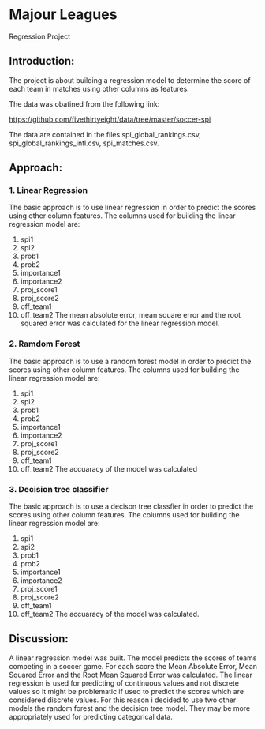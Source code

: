 
Majour Leagues
==============================

Regression Project


## Introduction:
The project is about building a regression model to determine the score of each team in matches using other columns as features.

The data was obatined from the following link:

https://github.com/fivethirtyeight/data/tree/master/soccer-spi

The data are contained in the files spi_global_rankings.csv, spi_global_rankings_intl.csv, spi_matches.csv.

## Approach:

### 1. Linear Regression
The basic approach is to use linear regression in order to predict the scores using other column features.
The columns used for building the linear regression model are:
1. spi1
2. spi2 
3. prob1 
4. prob2 
5. importance1
6. importance2
7. proj_score1
8. proj_score2
9. off_team1
10. off_team2
The mean absolute error, mean square error and the root squared error was calculated for the linear regression model.

### 2. Ramdom Forest
The basic approach is to use a random forest model in order to predict the scores using other column features.
The columns used for building the linear regression model are:
1. spi1
2. spi2 
3. prob1 
4. prob2 
5. importance1
6. importance2
7. proj_score1
8. proj_score2
9. off_team1
10. off_team2
The accuaracy of the model was calculated

### 3. Decision tree classifier
The basic approach is to use a decison tree classfier in order to predict the scores using other column features.
The columns used for building the linear regression model are:
1. spi1
2. spi2 
3. prob1 
4. prob2 
5. importance1
6. importance2
7. proj_score1
8. proj_score2
9. off_team1
10. off_team2
The accuaracy of the model was calculated.

## Discussion:
A linear regression model was built. The model predicts the scores of teams competing in a soccer game. 
For each score the Mean Absolute Error, Mean Squared Error and the Root Mean Squared Error was calculated.
The linear regression is used for predicting of continuous values and not discrete values so it might be problematic if used to predict the scores which are considered discrete values.
For this reason i decided to use two other models the random forest and the decision tree model. They may be more appropriately used for predicting categorical data.



